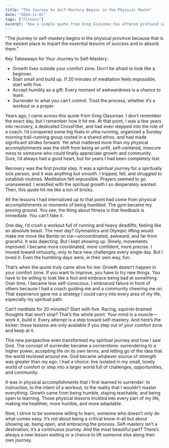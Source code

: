 ```yaml
---
title: "The Journey to Self-Mastery Begins in the Physical Realm"
date: "2024-11-02"
tags: ["Fitness"]
excerpt: "How a simple quote from Greg Glassman has offered profound insight."
---
```


"The journey to self-mastery begins in the physical province because that is the easiest place to impart the essential lessons of success and to absorb them."

Key Takeaways for Your Journey to Self-Mastery:
- Growth lives outside your comfort zone. Don’t be afraid to look like a beginner.
- Start small and build up. If 20 minutes of meditation feels impossible, start with five.
- Accept humility as a gift. Every moment of awkwardness is a chance to learn.
- Surrender to what you can’t control. Trust the process, whether it’s a workout or a prayer.

Years ago, I came across this quote from Greg Glassman. I don’t remember the exact day, but I remember how it hit me. At that point, I was a few years into recovery, a dedicated CrossFitter, and had even stepped into the role of a coach. I’d conquered some big feats in ultra-running, organized a Sunday morning trail-running group rooted in a shared ethos, and had made significant strides forward. Yet what mattered more than my physical accomplishments was the shift from being an unfit, self-centered, insecure mess to someone who could finally appreciate growth and community. Sure, I’d always had a good heart, but for years I had been completely lost.

Recovery was the first pivotal step. It was a spiritual journey for a spiritually sick person, and it was anything but smooth. I tripped, fell, and struggled to establish routines. Meditation felt impossible. Prayers seemed to go unanswered. I wrestled with the spiritual growth I so desperately wanted. Then, this quote hit me like a ton of bricks.

All the lessons I had internalized up to that point had come from physical accomplishments or moments of being humbled. The gym became my proving ground. You see, the thing about fitness is that feedback is immediate. You can’t fake it.

One day, I’d crush a workout full of running and heavy deadlifts, feeling like an absolute beast. The next day? Gymnastics and Olympic lifting would make me move like Bambi on ice—uncoordinated, awkward, and far from graceful. It was dejecting. But I kept showing up. Slowly, movements improved. I became more coordinated, more confident, more precise. I moved toward virtuosity, only to face new challenges every single day. But I loved it. Even the humbling days were, in their own way, fun.

That’s when the quote truly came alive for me: Growth doesn’t happen in your comfort zone. If you want to improve, you have to try new things. You have to be willing to look like a fool and embrace being bad at something. Over time, I became less self-conscious. I embraced failure in front of others because I had a coach guiding me and a community cheering me on. That experience gave me a strategy I could carry into every area of my life, especially my spiritual path.

Can’t meditate for 20 minutes? Start with five. Racing, squirrel-brained thoughts that won’t stop? That’s the whole point. Your mind is a muscle—work it, build it. Every attempt is a step toward self-mastery. And here’s the kicker: those lessons are only available if you step out of your comfort zone and keep at it.

This new perspective even transformed my spiritual journey and how I saw God. The concept of surrender became a cornerstone: surrendering to a higher power, accepting life on its own terms, and letting go of the idea that the world revolved around me. God became whatever source of strength was greater than my ego. I had a choice: live isolated in my small, lonely world of comfort or step into a larger world full of challenges, opportunities, and community.

It was in physical accomplishments that I first learned to surrender: to instruction, to the intent of a workout, to the reality that I wouldn’t master everything. Growth came from being humble, staying teachable, and being open to learning. Those physical lessons trickled into every part of my life, making me healthier, more humble, and more adaptable.

Now, I strive to be someone willing to learn, someone who doesn’t only do what comes easy. It’s not about being a critical know-it-all but about showing up, being open, and embracing the process. Self-mastery isn’t a destination; it’s a continuous journey. And the most beautiful part? There’s always a new lesson waiting or a chance to lift someone else along their own journey.
